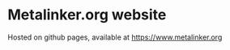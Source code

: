 Metalinker.org website
==============
Hosted on github pages, available at https://www.metalinker.org

